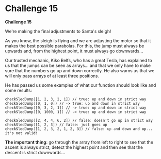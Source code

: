 
# Challenge 15

  

**[Challenge 15](https://adventjs.dev/challenges/15)**

  
  
  
  
  
  
  
  






We're making the final adjustments to Santa's sleigh!

As you know, the sleigh is flying and we are adjusting the motor so that it makes the best possible parabolas. For this, the jump must always be upwards and, from the highest point, it must always go downwards...

Our trusted mechanic, Kiko Belfs, who has a great Tesla, has explained to us that the jumps can be seen as arrays... and that we only have to make sure that the numbers go up and down correctly. He also warns us that we will only pass arrays of at least three positions.

He has passed us some examples of what our function should look like and some results:

  
```
checkSledJump([1, 2, 3, 2, 1]) // true: up and down in strict way
checkSledJump([0, 1, 0]) // -> true: up and down in strict way
checkSledJump([0, 3, 2, 1]) // -> true: up and down in strict way
checkSledJump([0, 1000, 1]) // -> true: up and down in strict way

checkSledJump([2, 4, 4, 6, 2]) // false: doesn't go up in strict way
checkSledJump([1, 2, 3]) // false: just goes up
checkSledJump([1, 2, 3, 2, 1, 2, 3]) // false: up and down and up... it's not valid!

```

**The important thing:** go through the array from left to right to see that the ascent is always strict, detect the highest point and then see that the descent is strict downwards...